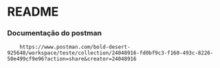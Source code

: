 # README

### Documentação do postman
```
    https://www.postman.com/bold-desert-925648/workspace/teste/collection/24048916-fd0bf9c3-f160-493c-8226-50e499cf9e96?action=share&creator=24048916
```

